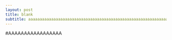 ```yaml
---
layout: post
title: blank
subtitle: aaaaaaaaaaaaaaaaaaaaaaaaaaaaaaaaaaaaaaaaaaaaaaaaaaaaaaaaaaaaaaaaaaaaaaaaaaaaaaaaaaaaaaaaaa
---
```


#AAAAAAAAAAAAAAAAA